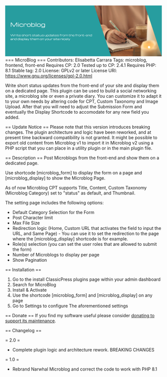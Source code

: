 ![Microblog Banner](images/microblog.png)
=== MicroBlog ===
Contributors: Elisabetta Carrara
Tags: microblog, frontend, front-end
Requires CP: 2.0
Tested up to CP: 2.4.1
Requires PHP: 8.1
Stable tag: 2.0
License: GPLv2 or later
License URI: https://www.gnu.org/licenses/gpl-2.0.html

Write short status updates from the front-end of your site and display them on a dedicated page. This plugin can be used to build a social networking site, a microblog site or even a private diary.
You can customize it to adapt it to your own needs by altering code for CPT, Custom Taxonomy and Image Upload. After that you will need to adjust the Submission Form and eventually the Display Shortcode to accomodate for any new field you added.

== Update Notice ==
Please note that this version introduces breaking changes. The plugin architecture and logic have been reworked, and at present time backward compatibility is not granted. It might be possible to export old content from Microblog v1 to import it in Microblog v2 using a PHP script that you can place in a utility plugin or in the main plugin file.

== Description ==
Post Microblogs from the front-end and show them on a dedicated page.

Use shortcode [microblog_form] to display the form on a page and [microblog_display] to show the Microblog Page.

As of now Microblog CPT supports Title, Content, Custom Taxonomy (Microblog Category) set to "status" as default, and Thumbnail.

The setting page includes the following options:
- Default Category Selection for the Form
- Post Character limit
- Max File Size
- Redirection logic (Home, Custom URL that activates the field to input the URL, and Same Page) - You can use it to set the redirection to the page where the [microblog_display] shortcode is for example.
- Role(s) selection (you can set the user roles that are allowed to submit the form)
- Number of Microblogs to display per page
- Show Pagination

== Installation ==

1. Go to the install ClassicPress plugins page within your admin dashboard
2. Search for MicroBlog
3. Install & Activate
4. Use the shortcode [microblog_form] and [microblog_display] on any page
5. Go to Settings to configure The aforementioned settings

== Donate ==
If you find my software useful please consider [donating to support its maintenance](https://donate.stripe.com/3cI14n0hv1PCcx7ccS9ws01).

== Changelog ==

= 2.0 =
* Complete plugin logic and architecture rework. BREAKING CHANGES

= 1.0 =
* Rebrand Narwhal Microblog and correct the code to work with PHP 8.1
